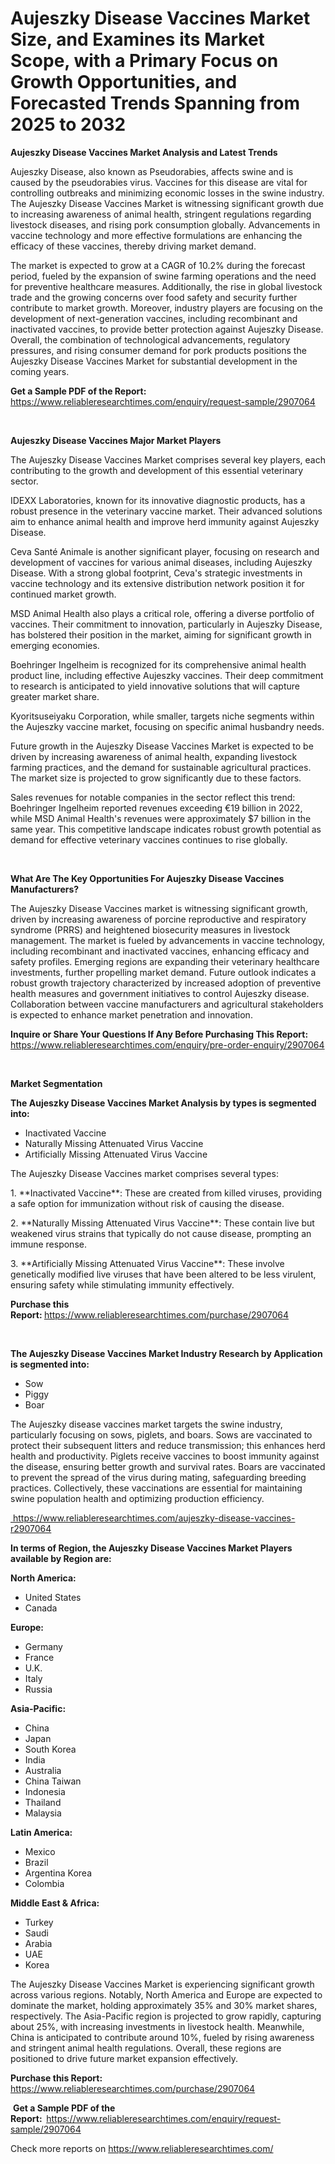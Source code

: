 <p><h1>Aujeszky Disease Vaccines Market Size, and Examines its Market Scope, with a Primary Focus on Growth Opportunities, and Forecasted Trends Spanning from 2025 to 2032</h1></p><p><strong>Aujeszky Disease Vaccines Market Analysis and Latest Trends</strong></p>
<p><p>Aujeszky Disease, also known as Pseudorabies, affects swine and is caused by the pseudorabies virus. Vaccines for this disease are vital for controlling outbreaks and minimizing economic losses in the swine industry. The Aujeszky Disease Vaccines Market is witnessing significant growth due to increasing awareness of animal health, stringent regulations regarding livestock diseases, and rising pork consumption globally. Advancements in vaccine technology and more effective formulations are enhancing the efficacy of these vaccines, thereby driving market demand.</p><p>The market is expected to grow at a CAGR of 10.2% during the forecast period, fueled by the expansion of swine farming operations and the need for preventive healthcare measures. Additionally, the rise in global livestock trade and the growing concerns over food safety and security further contribute to market growth. Moreover, industry players are focusing on the development of next-generation vaccines, including recombinant and inactivated vaccines, to provide better protection against Aujeszky Disease. Overall, the combination of technological advancements, regulatory pressures, and rising consumer demand for pork products positions the Aujeszky Disease Vaccines Market for substantial development in the coming years.</p></p>
<p><strong>Get a Sample PDF of the Report:&nbsp;</strong> <a href="https://www.reliableresearchtimes.com/enquiry/request-sample/2907064?utm_campaign=2719&utm_medium=2&utm_source=Github&utm_content=ia&utm_term=12032025&utm_id=aujeszky-disease-vaccines">https://www.reliableresearchtimes.com/enquiry/request-sample/2907064</a></p>
<p>&nbsp;</p>
<p><strong>Aujeszky Disease Vaccines Major Market Players</strong></p>
<p><p>The Aujeszky Disease Vaccines Market comprises several key players, each contributing to the growth and development of this essential veterinary sector. </p><p>IDEXX Laboratories, known for its innovative diagnostic products, has a robust presence in the veterinary vaccine market. Their advanced solutions aim to enhance animal health and improve herd immunity against Aujeszky Disease.  </p><p>Ceva Santé Animale is another significant player, focusing on research and development of vaccines for various animal diseases, including Aujeszky Disease. With a strong global footprint, Ceva's strategic investments in vaccine technology and its extensive distribution network position it for continued market growth.</p><p>MSD Animal Health also plays a critical role, offering a diverse portfolio of vaccines. Their commitment to innovation, particularly in Aujeszky Disease, has bolstered their position in the market, aiming for significant growth in emerging economies.</p><p>Boehringer Ingelheim is recognized for its comprehensive animal health product line, including effective Aujeszky vaccines. Their deep commitment to research is anticipated to yield innovative solutions that will capture greater market share.</p><p>Kyoritsuseiyaku Corporation, while smaller, targets niche segments within the Aujeszky vaccine market, focusing on specific animal husbandry needs.</p><p>Future growth in the Aujeszky Disease Vaccines Market is expected to be driven by increasing awareness of animal health, expanding livestock farming practices, and the demand for sustainable agricultural practices. The market size is projected to grow significantly due to these factors.</p><p>Sales revenues for notable companies in the sector reflect this trend: Boehringer Ingelheim reported revenues exceeding €19 billion in 2022, while MSD Animal Health's revenues were approximately $7 billion in the same year. This competitive landscape indicates robust growth potential as demand for effective veterinary vaccines continues to rise globally.</p></p>
<p>&nbsp;</p>
<p><strong>What Are The Key Opportunities For Aujeszky Disease Vaccines Manufacturers?</strong></p>
<p><p>The Aujeszky Disease Vaccines market is witnessing significant growth, driven by increasing awareness of porcine reproductive and respiratory syndrome (PRRS) and heightened biosecurity measures in livestock management. The market is fueled by advancements in vaccine technology, including recombinant and inactivated vaccines, enhancing efficacy and safety profiles. Emerging regions are expanding their veterinary healthcare investments, further propelling market demand. Future outlook indicates a robust growth trajectory characterized by increased adoption of preventive health measures and government initiatives to control Aujeszky disease. Collaboration between vaccine manufacturers and agricultural stakeholders is expected to enhance market penetration and innovation.</p></p>
<p><strong>Inquire or Share Your Questions If Any Before Purchasing This Report:</strong> <a href="https://www.reliableresearchtimes.com/enquiry/pre-order-enquiry/2907064?utm_campaign=2719&utm_medium=2&utm_source=Github&utm_content=ia&utm_term=12032025&utm_id=aujeszky-disease-vaccines">https://www.reliableresearchtimes.com/enquiry/pre-order-enquiry/2907064</a></p>
<p>&nbsp;</p>
<p><strong>Market Segmentation</strong></p>
<p><strong>The Aujeszky Disease Vaccines Market Analysis by types is segmented into:</strong></p>
<p><ul><li>Inactivated Vaccine</li><li>Naturally Missing Attenuated Virus Vaccine</li><li>Artificially Missing Attenuated Virus Vaccine</li></ul></p>
<p><p>The Aujeszky Disease Vaccines market comprises several types: </p><p>1. **Inactivated Vaccine**: These are created from killed viruses, providing a safe option for immunization without risk of causing the disease.</p><p>2. **Naturally Missing Attenuated Virus Vaccine**: These contain live but weakened virus strains that typically do not cause disease, prompting an immune response.</p><p>3. **Artificially Missing Attenuated Virus Vaccine**: These involve genetically modified live viruses that have been altered to be less virulent, ensuring safety while stimulating immunity effectively.</p></p>
<p><strong>Purchase this Report:&nbsp;</strong><a href="https://www.reliableresearchtimes.com/purchase/2907064?utm_campaign=2719&utm_medium=2&utm_source=Github&utm_content=ia&utm_term=12032025&utm_id=aujeszky-disease-vaccines">https://www.reliableresearchtimes.com/purchase/2907064</a></p>
<p>&nbsp;</p>
<p><strong>The Aujeszky Disease Vaccines Market Industry Research by Application is segmented into:</strong></p>
<p><ul><li>Sow</li><li>Piggy</li><li>Boar</li></ul></p>
<p><p>The Aujeszky disease vaccines market targets the swine industry, particularly focusing on sows, piglets, and boars. Sows are vaccinated to protect their subsequent litters and reduce transmission; this enhances herd health and productivity. Piglets receive vaccines to boost immunity against the disease, ensuring better growth and survival rates. Boars are vaccinated to prevent the spread of the virus during mating, safeguarding breeding practices. Collectively, these vaccinations are essential for maintaining swine population health and optimizing production efficiency.</p></p>
<p><a href="https://www.reliableresearchtimes.com/aujeszky-disease-vaccines-r2907064?utm_campaign=2719&utm_medium=2&utm_source=Github&utm_content=ia&utm_term=12032025&utm_id=aujeszky-disease-vaccines">&nbsp;https://www.reliableresearchtimes.com/aujeszky-disease-vaccines-r2907064</a></p>
<p><strong>In terms of Region, the Aujeszky Disease Vaccines Market Players available by Region are:</strong></p>
<p>
    <p> <strong> North America: </strong>
        <ul>
            <li>United States</li>
            <li>Canada</li>
        </ul>
        </p> 
    <p> <strong> Europe: </strong>
        <ul>
            <li>Germany</li>
            <li>France</li>
            <li>U.K.</li>
            <li>Italy</li>
            <li>Russia</li>
        </ul>
        </p> 
    <p> <strong> Asia-Pacific: </strong>
        <ul>
            <li>China</li>
            <li>Japan</li>
            <li>South Korea</li>
            <li>India</li>
            <li>Australia</li>
            <li>China Taiwan</li>
            <li>Indonesia</li>
            <li>Thailand</li>
            <li>Malaysia</li>
        </ul>
        </p> 
    <p> <strong> Latin America: </strong>
        <ul>
            <li>Mexico</li>
            <li>Brazil</li>
            <li>Argentina Korea</li>
            <li>Colombia</li>
        </ul>
        </p> 
    <p> <strong> Middle East & Africa: </strong>
        <ul>
            <li>Turkey</li>
            <li>Saudi</li>
            <li>Arabia</li>
            <li>UAE</li>
            <li>Korea</li>
        </ul>
    </p>
    </p>
<p><p>The Aujeszky Disease Vaccines Market is experiencing significant growth across various regions. Notably, North America and Europe are expected to dominate the market, holding approximately 35% and 30% market shares, respectively. The Asia-Pacific region is projected to grow rapidly, capturing about 25%, with increasing investments in livestock health. Meanwhile, China is anticipated to contribute around 10%, fueled by rising awareness and stringent animal health regulations. Overall, these regions are positioned to drive future market expansion effectively.</p></p>
<p><strong>Purchase this Report: </strong><a href="https://www.reliableresearchtimes.com/purchase/2907064?utm_campaign=2719&utm_medium=2&utm_source=Github&utm_content=ia&utm_term=12032025&utm_id=aujeszky-disease-vaccines">https://www.reliableresearchtimes.com/purchase/2907064</a></p>
<p>&nbsp;<strong>Get a Sample PDF of the Report:&nbsp;&nbsp;</strong><a href="https://www.reliableresearchtimes.com/enquiry/request-sample/2907064?utm_campaign=2719&utm_medium=2&utm_source=Github&utm_content=ia&utm_term=12032025&utm_id=aujeszky-disease-vaccines">https://www.reliableresearchtimes.com/enquiry/request-sample/2907064</a></p>
<p><strong></strong></p>
<p>Check more reports on <a href="https://www.reliableresearchtimes.com/?utm_campaign=2719&utm_medium=2&utm_source=Github&utm_content=ia&utm_term=12032025&utm_id=aujeszky-disease-vaccines">https://www.reliableresearchtimes.com/</a></p>